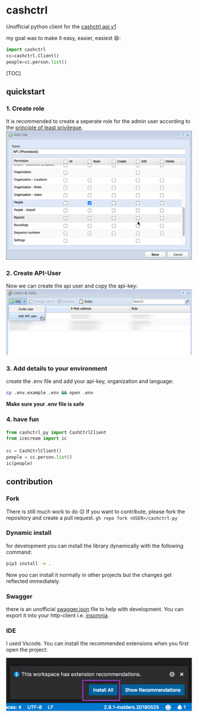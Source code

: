 # cashctrl
Unofficial python client for the [cashctrl api v1](https://app.cashctrl.com/static/help/en/api/index.html)

my goal was to make it easy, easier, easiest :smile::

```python
import cashctrl
cc=cashctrl.Client()
people=cc.person.list()
```



[TOC]



## quickstart

### 1. Create role

It is recommended to create a seperate role for the admin user according to the [principle of least privilegue](https://en.wikipedia.org/wiki/Principle_of_least_privilege).![2023-09-22_11-08-29](assets/2023-09-22_11-08-29.png)

### 2. Create API-User

Now we can create the api user and copy the api-key:
![2023-09-22_11-15-17-5374206](assets/2023-09-22_11-15-17-5374206.png)

### 3. Add details to your environment

create the .env file and add your api-key, organization and language:

```bash
cp .env.example .env && open .env
```

**Make sure your .env file is safe**

### 4. have fun

```python
from cashctrl_py import CashCtrlClient
from icecream import ic

cc = CashCtrlClient()
people = cc.person.list()
ic(people)
```

## contribution

### Fork

There is still much work to do 😔
If you want to contribute, please fork the repository and create a pull request.
`gh repo fork <USER>/cashctrl-py`

### Dynamic install

for development you can install the library dynamically with the following command:

```bash
pip3 install -e .
```

Now you can install it normally in other projects but the changes get reflected immediately.

### Swagger

there is an unofficial [swagger.json](./swagger.json) file to help with development. You can export it into your http-client i.e. [insomnia](https://insomnia.rest/).

### IDE

I used Vscode. You can install the recommended extensions when you first open the project:

![2023-09-22_11-51-06](assets/2023-09-22_11-51-06.png)